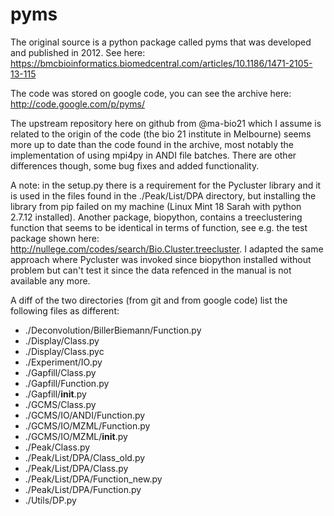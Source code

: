 # pyms
The original source is a python package called pyms that was developed and published in 2012.
See here: https://bmcbioinformatics.biomedcentral.com/articles/10.1186/1471-2105-13-115

The code was stored on google code, you can see the archive here: http://code.google.com/p/pyms/

The upstream repository here on github from @ma-bio21 which I assume is related to the origin
of the code (the bio 21 institute in Melbourne) seems more up to date than the code found in the archive, 
most notably the implementation of using mpi4py in ANDI file batches. There are other differences though, 
some bug fixes and added functionality.

A note: in the setup.py there is a requirement for the Pycluster library and it is used in the 
files found in the ./Peak/List/DPA directory, but installing the library from pip failed on my machine 
(Linux Mint 18 Sarah with python 2.7.12 installed). Another package, biopython, contains a treeclustering
function that seems to be identical in terms of function, see e.g. the test package shown here:
http://nullege.com/codes/search/Bio.Cluster.treecluster.
I adapted the same approach where Pycluster was invoked since biopython installed without problem but 
can't test it since the data refenced in the manual is not available any more.


A diff of the two directories (from git and from google code) list the following files as different:
- ./Deconvolution/BillerBiemann/Function.py 
- ./Display/Class.py 
- ./Display/Class.pyc 
- ./Experiment/IO.py 
- ./Gapfill/Class.py 
- ./Gapfill/Function.py 
- ./Gapfill/__init__.py 
- ./GCMS/Class.py 
- ./GCMS/IO/ANDI/Function.py 
- ./GCMS/IO/MZML/Function.py 
- ./GCMS/IO/MZML/__init__.py 
- ./Peak/Class.py 
- ./Peak/List/DPA/Class_old.py 
- ./Peak/List/DPA/Class.py 
- ./Peak/List/DPA/Function_new.py 
- ./Peak/List/DPA/Function.py 
- ./Utils/DP.py 

